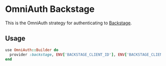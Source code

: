 # OmniAuth Backstage

This is the OmniAuth strategy for authenticating to [Backstage](https://github.com/backstage/backstage).

## Usage

```ruby
use OmniAuth::Builder do
  provider :backstage, ENV['BACKSTAGE_CLIENT_ID'], ENV['BACKSTAGE_CLIENT_SECRET'], { site: ENV['BACKSTAGE_SITE'], authorize_url: ENV['BACKSTAGE_AUTHORIZE_URL'], token_url: ENV['BACKSTAGE_TOKEN_URL'] }
end
```